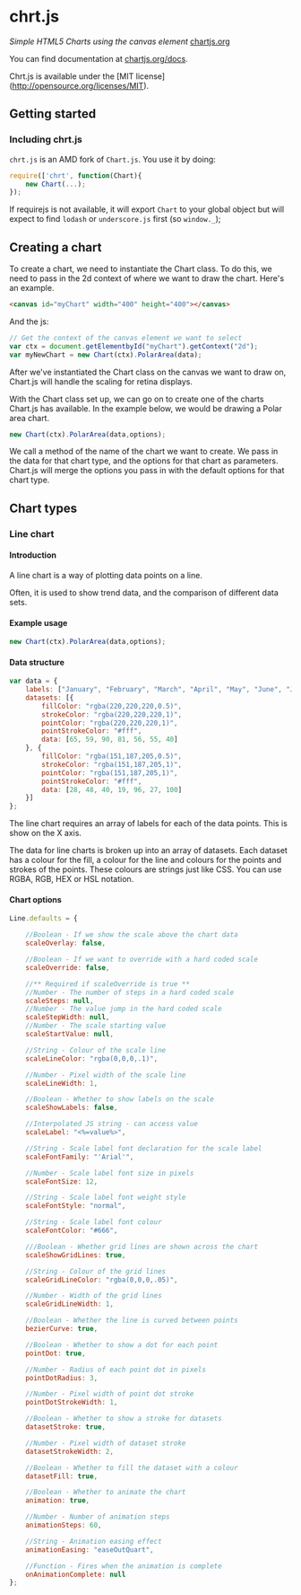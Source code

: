 chrt.js
=======
*Simple HTML5 Charts using the canvas element* [chartjs.org](http://www.chartjs.org)

You can find documentation at [chartjs.org/docs](http://www.chartjs.org/docs).

Chrt.js is available under the [MIT license] (http://opensource.org/licenses/MIT).

## Getting started

### Including chrt.js

`chrt.js` is an AMD fork of `Chart.js`. You use it by doing:

```javascript
require(['chrt', function(Chart){
    new Chart(...);
});
```

If requirejs is not available, it will export `Chart` to your global object but will expect to
find `lodash` or `underscore.js` first (so `window._`);

## Creating a chart

To create a chart, we need to instantiate the Chart class. To do this, we need to pass in the 2d context of where we want to draw the chart. Here's an example.

```html
<canvas id="myChart" width="400" height="400"></canvas>
```
And the js:

```javascript
// Get the context of the canvas element we want to select
var ctx = document.getElementbyId("myChart").getContext("2d");
var myNewChart = new Chart(ctx).PolarArea(data);
```
After we've instantiated the Chart class on the canvas we want to draw on, Chart.js will handle the scaling for retina displays.

With the Chart class set up, we can go on to create one of the charts Chart.js has available. In the example below, we would be drawing a Polar area chart.

```javascript
new Chart(ctx).PolarArea(data,options);
```

We call a method of the name of the chart we want to create. We pass in the data for that chart type, and the options for that chart as parameters. Chart.js will merge the options you pass in with the default options for that chart type.

## Chart types

### Line chart

#### Introduction

A line chart is a way of plotting data points on a line.

Often, it is used to show trend data, and the comparison of different data sets.

#### Example usage

```javascript
new Chart(ctx).PolarArea(data,options);
```
#### Data structure

```javascript
var data = {
    labels: ["January", "February", "March", "April", "May", "June", "July"],
    datasets: [{
        fillColor: "rgba(220,220,220,0.5)",
        strokeColor: "rgba(220,220,220,1)",
        pointColor: "rgba(220,220,220,1)",
        pointStrokeColor: "#fff",
        data: [65, 59, 90, 81, 56, 55, 40]
    }, {
        fillColor: "rgba(151,187,205,0.5)",
        strokeColor: "rgba(151,187,205,1)",
        pointColor: "rgba(151,187,205,1)",
        pointStrokeColor: "#fff",
        data: [28, 48, 40, 19, 96, 27, 100]
    }]
};
```
The line chart requires an array of labels for each of the data points. This is show on the X axis.

The data for line charts is broken up into an array of datasets. Each dataset has a colour for the fill, a colour for the line and colours for the points and strokes of the points. These colours are strings just like CSS. You can use RGBA, RGB, HEX or HSL notation.

#### Chart options

```javascript
Line.defaults = {

    //Boolean - If we show the scale above the chart data
    scaleOverlay: false,

    //Boolean - If we want to override with a hard coded scale
    scaleOverride: false,

    //** Required if scaleOverride is true **
    //Number - The number of steps in a hard coded scale
    scaleSteps: null,
    //Number - The value jump in the hard coded scale
    scaleStepWidth: null,
    //Number - The scale starting value
    scaleStartValue: null,

    //String - Colour of the scale line
    scaleLineColor: "rgba(0,0,0,.1)",

    //Number - Pixel width of the scale line
    scaleLineWidth: 1,

    //Boolean - Whether to show labels on the scale
    scaleShowLabels: false,

    //Interpolated JS string - can access value
    scaleLabel: "<%=value%>",

    //String - Scale label font declaration for the scale label
    scaleFontFamily: "'Arial'",

    //Number - Scale label font size in pixels
    scaleFontSize: 12,

    //String - Scale label font weight style
    scaleFontStyle: "normal",

    //String - Scale label font colour
    scaleFontColor: "#666",

    ///Boolean - Whether grid lines are shown across the chart
    scaleShowGridLines: true,

    //String - Colour of the grid lines
    scaleGridLineColor: "rgba(0,0,0,.05)",

    //Number - Width of the grid lines
    scaleGridLineWidth: 1,

    //Boolean - Whether the line is curved between points
    bezierCurve: true,

    //Boolean - Whether to show a dot for each point
    pointDot: true,

    //Number - Radius of each point dot in pixels
    pointDotRadius: 3,

    //Number - Pixel width of point dot stroke
    pointDotStrokeWidth: 1,

    //Boolean - Whether to show a stroke for datasets
    datasetStroke: true,

    //Number - Pixel width of dataset stroke
    datasetStrokeWidth: 2,

    //Boolean - Whether to fill the dataset with a colour
    datasetFill: true,

    //Boolean - Whether to animate the chart
    animation: true,

    //Number - Number of animation steps
    animationSteps: 60,

    //String - Animation easing effect
    animationEasing: "easeOutQuart",

    //Function - Fires when the animation is complete
    onAnimationComplete: null
};
```
